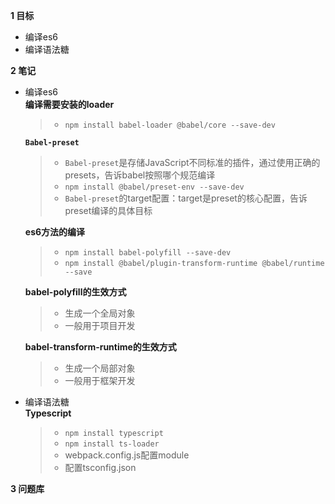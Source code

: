 
**1 目标**
* 编译es6  
* 编译语法糖  

**2 笔记**
* 编译es6  
    **编译需要安装的loader**
    > * `npm install babel-loader @babel/core --save-dev`  

    **`Babel-preset`**  
    > * `Babel-preset`是存储JavaScript不同标准的插件，通过使用正确的presets，告诉babel按照哪个规范编译  
    > * `npm install @babel/preset-env --save-dev`  
    > * `Babel-preset`的target配置：target是preset的核心配置，告诉preset编译的具体目标

    **es6方法的编译**  
    > * `npm install babel-polyfill --save-dev`  
    > * `npm install @babel/plugin-transform-runtime @babel/runtime --save`  

    **babel-polyfill的生效方式**  
    > * 生成一个全局对象  
    > * 一般用于项目开发  

    **babel-transform-runtime的生效方式**  
    > * 生成一个局部对象  
    > * 一般用于框架开发  

* 编译语法糖  
    **Typescript**
    > * `npm install typescript`  
    > * `npm install ts-loader`  
    > * webpack.config.js配置module  
    > * 配置tsconfig.json  

**3 问题库**